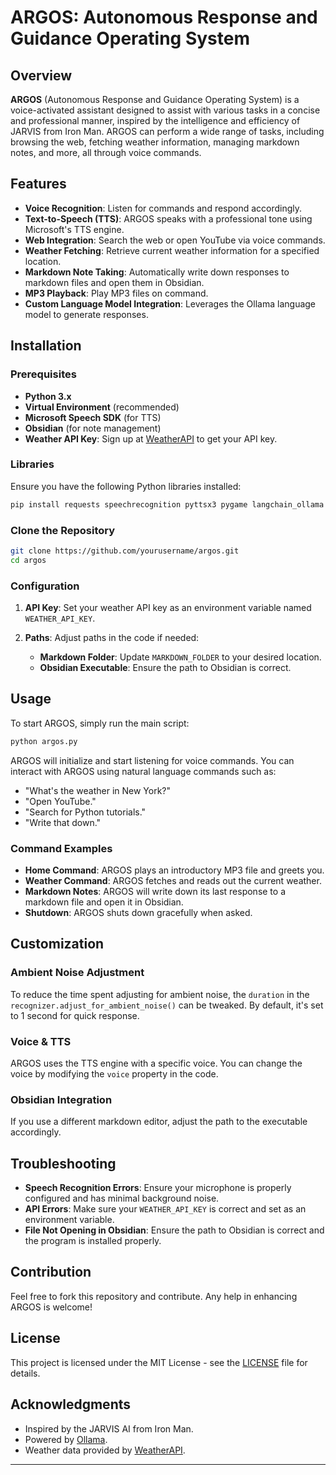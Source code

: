 
# ARGOS: Autonomous Response and Guidance Operating System

## Overview

**ARGOS** (Autonomous Response and Guidance Operating System) is a voice-activated assistant designed to assist with various tasks in a concise and professional manner, inspired by the intelligence and efficiency of JARVIS from Iron Man. ARGOS can perform a wide range of tasks, including browsing the web, fetching weather information, managing markdown notes, and more, all through voice commands.

## Features

- **Voice Recognition**: Listen for commands and respond accordingly.
- **Text-to-Speech (TTS)**: ARGOS speaks with a professional tone using Microsoft's TTS engine.
- **Web Integration**: Search the web or open YouTube via voice commands.
- **Weather Fetching**: Retrieve current weather information for a specified location.
- **Markdown Note Taking**: Automatically write down responses to markdown files and open them in Obsidian.
- **MP3 Playback**: Play MP3 files on command.
- **Custom Language Model Integration**: Leverages the Ollama language model to generate responses.

## Installation

### Prerequisites

- **Python 3.x**
- **Virtual Environment** (recommended)
- **Microsoft Speech SDK** (for TTS)
- **Obsidian** (for note management)
- **Weather API Key**: Sign up at [WeatherAPI](https://www.weatherapi.com/) to get your API key.

### Libraries

Ensure you have the following Python libraries installed:

```sh
pip install requests speechrecognition pyttsx3 pygame langchain_ollama
```

### Clone the Repository

```sh
git clone https://github.com/yourusername/argos.git
cd argos
```

### Configuration

1. **API Key**: Set your weather API key as an environment variable named `WEATHER_API_KEY`.

2. **Paths**: Adjust paths in the code if needed:
   - **Markdown Folder**: Update `MARKDOWN_FOLDER` to your desired location.
   - **Obsidian Executable**: Ensure the path to Obsidian is correct.

## Usage

To start ARGOS, simply run the main script:

```sh
python argos.py
```

ARGOS will initialize and start listening for voice commands. You can interact with ARGOS using natural language commands such as:

- "What's the weather in New York?"
- "Open YouTube."
- "Search for Python tutorials."
- "Write that down."

### Command Examples

- **Home Command**: ARGOS plays an introductory MP3 file and greets you.
- **Weather Command**: ARGOS fetches and reads out the current weather.
- **Markdown Notes**: ARGOS will write down its last response to a markdown file and open it in Obsidian.
- **Shutdown**: ARGOS shuts down gracefully when asked.

## Customization

### Ambient Noise Adjustment

To reduce the time spent adjusting for ambient noise, the `duration` in the `recognizer.adjust_for_ambient_noise()` can be tweaked. By default, it's set to 1 second for quick response.

### Voice & TTS

ARGOS uses the TTS engine with a specific voice. You can change the voice by modifying the `voice` property in the code.

### Obsidian Integration

If you use a different markdown editor, adjust the path to the executable accordingly.

## Troubleshooting

- **Speech Recognition Errors**: Ensure your microphone is properly configured and has minimal background noise.
- **API Errors**: Make sure your `WEATHER_API_KEY` is correct and set as an environment variable.
- **File Not Opening in Obsidian**: Ensure the path to Obsidian is correct and the program is installed properly.

## Contribution

Feel free to fork this repository and contribute. Any help in enhancing ARGOS is welcome!

## License

This project is licensed under the MIT License - see the [LICENSE](LICENSE) file for details.

## Acknowledgments

- Inspired by the JARVIS AI from Iron Man.
- Powered by [Ollama](https://ollama.com/).
- Weather data provided by [WeatherAPI](https://www.weatherapi.com/).

---
